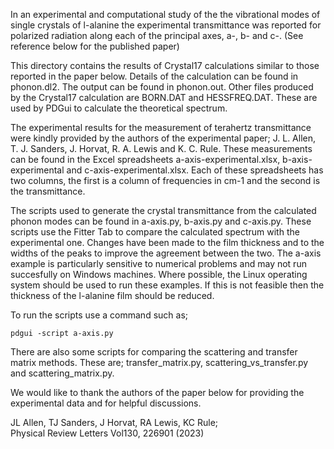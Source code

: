 In an experimental and computational study of the the vibrational modes of single crystals of l-alanine the experimental transmittance was reported for polarized radiation along each of the principal axes, a-, b- and c-. (See reference below for the published paper)

This directory contains the results of Crystal17 calculations similar to those reported in the paper below. Details of the calculation can be found in phonon.dl2.  The output can be found in phonon.out.  Other files produced by the Crystal17 calculation are BORN.DAT and HESSFREQ.DAT.  These are used by PDGui to calculate the theoretical spectrum.

The experimental results for the measurement of terahertz transmittance were kindly provided by the authors of the experimental paper; J. L. Allen, T. J. Sanders, J. Horvat, R. A. Lewis and K. C. Rule.
These measurements can be found in the Excel spreadsheets a-axis-experimental.xlsx, b-axis-experimental and c-axis-experimental.xlsx.   Each of these spreadsheets has two columns, the first is a column of frequencies in cm-1 and the second is the transmittance.

The scripts used to generate the crystal transmittance from the calculated phonon modes can be found in a-axis.py, b-axis.py and c-axis.py.  These scripts use the Fitter Tab to compare the calculated spectrum with the experimental one.  Changes have been made to the film thickness and to the widths of the peaks to improve the agreement between the two.
The a-axis example is particularly sensitive to numerical problems and may not run succesfully on Windows machines.  Where possible, the Linux operating system should be used to run these examples.  If this is not feasible then the thickness of the l-alanine film should be reduced.

To run the scripts use a command such as;

```
pdgui -script a-axis.py
```

There are also some scripts for comparing the scattering and transfer matrix methods.  These are; transfer_matrix.py, scattering_vs_transfer.py and scattering_matrix.py.

We would like to thank the authors of the paper below for providing the experimental data and for helpful discussions.


JL Allen, TJ Sanders, J Horvat, RA Lewis, KC Rule;  
Physical Review Letters Vol130, 226901 (2023)
